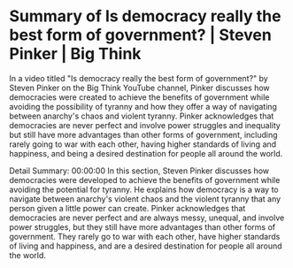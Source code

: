 # Summary of Is democracy really the best form of government? | Steven Pinker | Big Think

In a video titled "Is democracy really the best form of government?" by Steven Pinker on the Big Think YouTube channel, Pinker discusses how democracies were created to achieve the benefits of government while avoiding the possibility of tyranny and how they offer a way of navigating between anarchy's chaos and violent tyranny. Pinker acknowledges that democracies are never perfect and involve power struggles and inequality but still have more advantages than other forms of government, including rarely going to war with each other, having higher standards of living and happiness, and being a desired destination for people all around the world.

Detail Summary: 
00:00:00
In this section, Steven Pinker discusses how democracies were developed to achieve the benefits of government while avoiding the potential for tyranny. He explains how democracy is a way to navigate between anarchy's violent chaos and the violent tyranny that any person given a little power can create. Pinker acknowledges that democracies are never perfect and are always messy, unequal, and involve power struggles, but they still have more advantages than other forms of government. They rarely go to war with each other, have higher standards of living and happiness, and are a desired destination for people all around the world.

